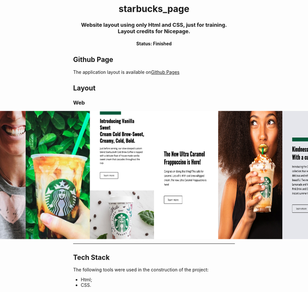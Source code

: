 <h1 align="center">starbucks_page</h1>
<h3 align="center">
  Website layout using only Html and CSS, just for training.
  <br/>
  Layout credits for Nicepage.
</h3>

<h4 align="center"> 
	 Status: Finished
</h4>

## Github Page
<p>The application layout is available on<a href="https://yukiovn.github.io/starbucks_page/" target="_blank">Github Pages</a></p>

## Layout

### Web

<p align="center" style="display: flex; align-items: flex-start; justify-content: center;">
  <img alt="page screen" src="./assets/img/screen1.png" width="400px" height="400px">
  <img alt="page screen" src="./assets/img/screen2.png" width="400px" height="400px">
  <img alt="page screen" src="./assets/img/screen3.png" width="400px" height="400px">
  <img alt="page screen" src="./assets/img/screen4.png" width="400px" height="400px">
  <img alt="page screen" src="./assets/img/screen5.png" width="400px" height="400px">
  <img alt="page screen" src="./assets/img/screen6.png" width="400px" height="400px">
</p>

---

## Tech Stack

The following tools were used in the construction of the project:

- Html;
- CSS.